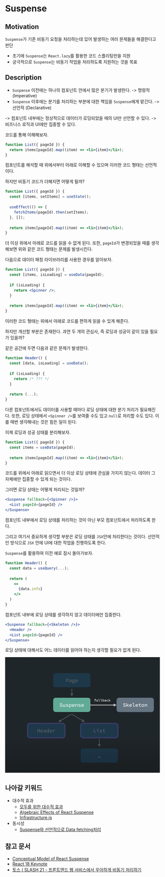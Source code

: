 # Suspense

## Motivation

`Suspense`가 기존 비동기 요청을 처리하는데 있어 발생하는 여러 문제들을 해결한다고 판단

- 초기에 `Suspense`는 `React.lazy`를 활용한 코드 스플리팅만을 지원
- 궁극적으로 `Suspense`는 비동기 작업을 처리하도록 지원하는 것을 목표

## Description

- `Suspense` 이전에는 하나의 컴포넌트 안에서 많은 분기가 발생한다. -> 명령적 (Imperative)
- `Suspense` 이후에는 분기를 처리하는 부분에 대한 책임을 `Suspense`에게 맡긴다. -> 선언적 (Declarative)

-> 컴포넌트 내부에는 정상적으로 데이터가 로딩되었을 때의 UI만 선언할 수 있다.
-> 비즈니스 로직과 UI에만 집중할 수 있다.

코드를 통해 이해해보자.

```jsx
function List({ pageId }) {
  return items[pageId].map((item) => <li>{item}</li>);
}
```

컴포넌트를 해석할 때 위에서부터 아래로 이해할 수 있으며 이러한 코드 형태는 선언적이다.

하지만 비동기 코드가 더해지면 어떻게 될까?

```jsx
function List({ pageId }) {
  const [items, setItems] = useState();

  useEffect(() => {
    fetchItems(pageId).then(setItems);
  }, []);

  return items[pageId].map((item) => <li>{item}</li>);
}
```

더 이상 위에서 아래로 코드를 읽을 수 없게 된다.
또한, `pageId`가 변경되었을 때를 생각해보면 위와 같은 코드 형태는 문제를 발생시킨다.

다음으로 데이터 패칭 라이브러리를 사용한 경우를 알아보자.

```jsx
function List({ pageId }) {
  const [items, isLoading] = useData(pageId);

  if (isLoading) {
    return <Spinner />;
  }

  return items[pageId].map((item) => <li>{item}</li>);
}
```

이러한 코드 형태는 위에서 아래로 코드를 편하게 읽을 수 있게 해준다.

하지만 개선할 부분은 존재한다.
과연 두 개의 관심사, 즉 로딩과 성공이 같이 있을 필요가 있을까?

같은 공간에 두면 다음과 같은 문제가 발생한다.

```jsx
function Header() {
  const [data, isLoading] = useData();

  if (isLoading) {
    return /* ??? */
  }

  return (...);
}
```

다른 컴포넌트에서도 데이터를 사용할 때마다 로딩 상태에 대한 분기 처리가 필요해진다.
또한, 로딩 상태에서 `<Spinner />`를 보여줄 수도 있고 `null`로 처리할 수도 있다.
이를 매번 생각해내는 것은 힘든 일이 된다.

이제 로딩과 성공 상태를 분리해보자.

```jsx
function List({ pageId }) {
  const items = useData(pageId);

  return items[pageId].map((item) => <li>{item}</li>);
}
```

코드를 위에서 아래로 읽으면서 더 이상 로딩 상태에 관심을 가지지 않는다.
데이터 그 자체에만 집중할 수 있게 되는 것이다.

그러면 로딩 상태는 어떻게 처리되는 것일까?

```jsx
<Suspense fallback={<Spinner />}>
  <List pageId={pageId} />
</Suspense>
```

컴포넌트 내부에서 로딩 상태를 처리하는 것이 아닌 부모 컴포넌트에서 처리하도록 한다.

그리고 여기서 중요하게 생각할 부분은 로딩 상태를 `JSX`안에 처리한다는 것이다.
선언적인 방식으로 `JSX` 안에 UI에 대한 작업을 진행하도록 한다.

`Suspense`를 활용하여 이전 예로 잠시 돌아가보자.

```jsx
function Header() {
  const data = useQuery(...);

  return (
    <>
      {data.info}
    </>
  )
}
```

컴포넌트 내부에 로딩 상태를 생각하지 않고 데이터에만 집중한다.

```jsx
<Suspense fallback={<Skeleton />}>
  <Header />
  <List pageId={pageId} />
</Suspense>
```

로딩 상태에 대해서도 어느 데이터를 읽어야 하는지 생각할 필요가 없게 된다.

![suspense-loading](./imgs/suspense-loading.png)

## 나아갈 키워드

- 대수적 효과
  - [모두를 위한 대수적 효과](https://overreacted.io/ko/algebraic-effects-for-the-rest-of-us/)
  - [Algebraic Effects of React Suspense](https://blog.mathpresso.com/algebraic-effects-of-react-suspense-157b49807ea0)
  - [Infrastructure.js](https://gist.github.com/sebmarkbage/2c7acb6210266045050632ea611aebee)
- 동시성
  - [Suspense와 선언적으로 Data fetching처리](https://fe-developers.kakaoent.com/2021/211127-211209-suspense/)

## 참고 문서

- [Conceptual Model of React Suspense](https://blog.mathpresso.com/conceptual-model-of-react-suspense-a7454273f82e)
- [React 18 Keynote](https://www.youtube.com/watch?v=FZ0cG47msEk&t=409s)
- [토스ㅣSLASH 21 - 프론트엔드 웹 서비스에서 우아하게 비동기 처리하기](https://www.youtube.com/watch?v=FvRtoViujGg)
